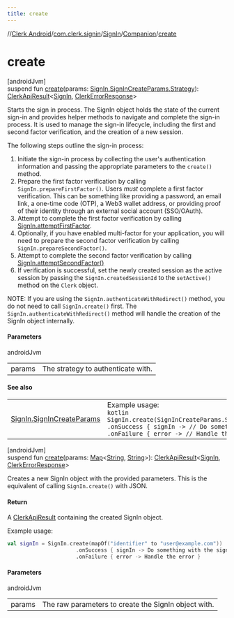 ```yaml
---
title: create
---
```

//[Clerk Android](../../../../index.html)/[com.clerk.signin](../../index.html)/[SignIn](../index.html)/[Companion](index.html)/[create](create.html)



# create



[androidJvm]\
suspend fun [create](create.html)(params: [SignIn.SignInCreateParams.Strategy](../-sign-in-create-params/-strategy/index.html)): [ClerkApiResult](../../../com.clerk.network.serialization/-clerk-api-result/index.html)&lt;[SignIn](../index.html), [ClerkErrorResponse](../../../com.clerk.model.error/-clerk-error-response/index.html)&gt;



Starts the sign in process. The SignIn object holds the state of the current sign-in and provides helper methods to navigate and complete the sign-in process. It is used to manage the sign-in lifecycle, including the first and second factor verification, and the creation of a new session.



The following steps outline the sign-in process:



1. 
   Initiate the sign-in process by collecting the user's authentication information and     passing the appropriate parameters to the `create()` method.
2. 
   Prepare the first factor verification by calling `SignIn.prepareFirstFactor()`. Users     *must* complete a first factor verification. This can be something like providing a     password, an email link, a one-time code (OTP), a Web3 wallet address, or providing proof     of their identity through an external social account (SSO/OAuth).
3. 
   Attempt to complete the first factor verification by calling [SignIn.attemptFirstFactor](../../attempt-first-factor.html).
4. 
   Optionally, if you have enabled multi-factor for your application, you will need to     prepare the second factor verification by calling `SignIn.prepareSecondFactor()`.
5. 
   Attempt to complete the second factor verification by calling     [SignIn.attemptSecondFactor()](../index.html)
6. 
   If verification is successful, set the newly created session as the active session by     passing the `SignIn.createdSessionId` to the `setActive()` method on the `Clerk` object.




NOTE: If you are using the `SignIn.authenticateWithRedirect()` method, you do not need to call `SignIn.create()` first. The `SignIn.authenticateWithRedirect()` method will handle the creation of the SignIn object internally.



#### Parameters


androidJvm

| | |
|---|---|
| params | The strategy to authenticate with. |



#### See also


| | |
|---|---|
| [SignIn.SignInCreateParams](../-sign-in-create-params/index.html) | Example usage:<br>```kotlin SignIn.create(SignInCreateParams.Strategy.EmailAddress("user@example.com"))          .onSuccess { signIn -> // Do something with the signIn object }          .onFailure { error -> // Handle the error } ``` |




[androidJvm]\
suspend fun [create](create.html)(params: [Map](https://kotlinlang.org/api/latest/jvm/stdlib/kotlin-stdlib/kotlin.collections/-map/index.html)&lt;[String](https://kotlinlang.org/api/latest/jvm/stdlib/kotlin-stdlib/kotlin/-string/index.html), [String](https://kotlinlang.org/api/latest/jvm/stdlib/kotlin-stdlib/kotlin/-string/index.html)&gt;): [ClerkApiResult](../../../com.clerk.network.serialization/-clerk-api-result/index.html)&lt;[SignIn](../index.html), [ClerkErrorResponse](../../../com.clerk.model.error/-clerk-error-response/index.html)&gt;



Creates a new SignIn object with the provided parameters. This is the equivalent of calling `SignIn.create()` with JSON.



#### Return



A [ClerkApiResult](../../../com.clerk.network.serialization/-clerk-api-result/index.html) containing the created SignIn object.



Example usage:

```kotlin
val signIn = SignIn.create(mapOf("identifier" to "user@example.com"))
                      .onSuccess { signIn -> Do something with the signIn object }
                      .onFailure { error -> Handle the error }
```


#### Parameters


androidJvm

| | |
|---|---|
| params | The raw parameters to create the SignIn object with. |




